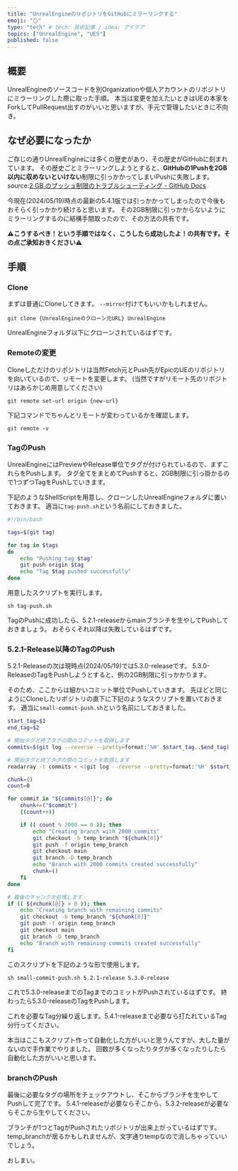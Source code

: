 ```yaml
---
title: "UnrealEngineのリポジトリをGitHubにミラーリングする"
emoji: "🪞"
type: "tech" # tech: 技術記事 / idea: アイデア
topics: ["UnrealEngine", "UE5"]
published: false
---
```


## 概要
UnrealEngineのソースコードを別Organizationや個人アカウントのリポジトリにミラーリングした際に取った手順。
本当は変更を加えたいときはUEの本家をForkしてPullRequest出すのがいいと思いますが、手元で管理したいときに不向き。


## なぜ必要になったか
ご存じの通りUnrealEngineには多くの歴史があり、その歴史がGitHubに刻まれています。
その歴史ごとミラーリングしようとすると、**GitHubの1Pushを2GB以内に収めないといけない**制限に引っかかってしまいPushに失敗します。
source:[2 GB のプッシュ制限のトラブルシューティング \- GitHub Docs](https://docs.github.com/ja/get-started/using-git/troubleshooting-the-2-gb-push-limit)


今現在(2024/05/19)時点の最新の5.4.1版では引っかかってしまったので今後もおそらく引っかかり続けると思います。
その2GB制限に引っかからないようにミラーリングするのに結構手間取ったので、その方法の共有です。

**⚠️こうするべき！という手順ではなく、こうしたら成功したよ！の共有です。その点ご承知おきください⚠️**

## 手順
### Clone
まずは普通にCloneしてきます。
`--mirror`付けてもいいかもしれません。
```
git clone {UnrealEngineのクローン元URL} UnrealEngine
```
UnrealEngineフォルダ以下にクローンされているはずです。

### Remoteの変更

Cloneしただけのリポジトリは当然Fetch元とPush先がEpicのUEのリポジトリを向いているので、リモートを変更します。
(当然ですがリモート先のリポジトリはあらかじめ用意してください)
```
git remote set-url origin {new-url}
```

下記コマンドでちゃんとリモートが変わっているかを確認します。
```
git remote -v
```

### TagのPush

UnrealEngineにはPreviewやRelease単位でタグが付けられているので、まずこれらをPushします。
タグ全てをまとめてPushすると、2GB制限に引っ掛かるので1つずつTagをPushしていきます。

下記のようなShellScriptを用意し、クローンしたUnrealEngineフォルダに置いておきます。
適当に`tag-push.sh`という名前にしておきました。

``` sh
#!/bin/bash

tags=$(git tag)

for tag in $tags
do
    echo "Pushing tag $tag"
    git push origin $tag
    echo "Tag $tag pushed successfully"
done
```

用意したスクリプトを実行します。
```
sh tag-push.sh
```

TagのPushに成功したら、5.2.1-releaseからmainブランチを生やしてPushしておきましょう。
おそらくそれ以降は失敗しているはずです。

### 5.2.1-Release以降のTagのPush

5.2.1-Releaseの次は現時点(2024/05/19)では5.3.0-releaseです。
5.3.0-ReleaseのTagをPushしようとすると、例の2GB制限に引っかかります。

そのため、ここからは細かいコミット単位でPushしていきます。
先ほどと同じようにCloneしたリポジトリの直下に下記のようなスクリプトを置いておきます。
適当に`small-commit-push.sh`という名前にしておきました。

``` sh
start_tag=$1
end_tag=$2

# 開始タグと終了タグの間のコミットを取得します
commits=$(git log --reverse --pretty=format:'%H' $start_tag..$end_tag)

# 開始タグと終了タグの間のコミットを取得します
readarray -t commits < <(git log --reverse --pretty=format:'%H' $start_tag..$end_tag)

chunk=()
count=0

for commit in "${commits[@]}"; do
    chunk+=("$commit")
    ((count++))

    if (( count % 2000 == 0 )); then
        echo "Creating branch with 2000 commits"
        git checkout -b temp_branch "${chunk[0]}"
        git push -f origin temp_branch
        git checkout main
        git branch -D temp_branch
        echo "Branch with 2000 commits created successfully"
        chunk=()
    fi
done

# 最後のチャンクを処理します
if (( ${#chunk[@]} > 0 )); then
    echo "Creating branch with remaining commits"
    git checkout -b temp_branch "${chunk[0]}"
    git push -f origin temp_branch
    git checkout main
    git branch -D temp_branch
    echo "Branch with remaining commits created successfully"
fi
```

このスクリプトを下記のような形で使用します。
```
sh small-commit-push.sh 5.2.1-release 5.3.0-release
```

これで5.3.0-releaseまでのTagまでのコミットがPushされているはずです。
終わったら5.3.0-releaseのTagをPushします。

これを必要なTag分繰り返します。5.4.1-releaseまで必要なら打たれているTag分行ってください。

本当はここもスクリプト作って自動化した方がいいと思うんですが、大した量がないので手作業でやりました。
回数が多くなったりタグが多くなったりしたら自動化した方がいいと思います。

### branchのPush
最後に必要なタグの場所をチェックアウトし、そこからブランチを生やしてPushして完了です。
5.4.1-releaseが必要ならそこから、5.3.2-releaseが必要ならそこから生やしてください。

ブランチが1つとTagがPushされたリポジトリが出来上がっているはずです。
temp_branchが居るかもしれませんが、文字通りtempなので消しちゃっていいでしょう。

おしまい。